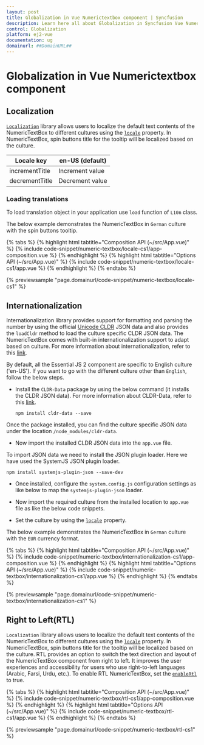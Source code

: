 ```yaml
---
layout: post
title: Globalization in Vue Numerictextbox component | Syncfusion
description: Learn here all about Globalization in Syncfusion Vue Numerictextbox component of Syncfusion Essential JS 2 and more.
control: Globalization 
platform: ej2-vue
documentation: ug
domainurl: ##DomainURL##
---
```


# Globalization in Vue Numerictextbox component

## Localization

[`Localization`](../common/localization/) library allows users to localize the default text contents of the NumericTextBox to different cultures using the [`locale`](https://ej2.syncfusion.com/vue/documentation/api/numerictextbox/#locale) property. In NumericTextBox, spin buttons title for the tooltip will be localized based on the culture.

| Locale key | en-US (default)  |
|------|------|
| incrementTitle |  Increment value |
| decrementTitle |  Decrement value |

### Loading translations

To load translation object in your application use `load` function of `L10n` class.

The below example demonstrates the NumericTextBox in `German` culture with the spin buttons tooltip.

{% tabs %}
{% highlight html tabtitle="Composition API (~/src/App.vue)" %}
{% include code-snippet/numeric-textbox/locale-cs1/app-composition.vue %}
{% endhighlight %}
{% highlight html tabtitle="Options API (~/src/App.vue)" %}
{% include code-snippet/numeric-textbox/locale-cs1/app.vue %}
{% endhighlight %}
{% endtabs %}
        
{% previewsample "page.domainurl/code-snippet/numeric-textbox/locale-cs1" %}

## Internationalization

Internationalization library provides support for formatting and parsing the number by using the official [Unicode CLDR](https://cldr.unicode.org/) JSON data and also provides the `loadCldr` method to load the culture specific CLDR JSON data. The NumericTextBox comes with built-in
internationalization support to adapt based on culture. For more information about internationalization, refer to this [link](../common/internationalization/).

By default, all the Essential JS 2  component are specific to English culture ('en-US'). If you want to go with the different culture other than `English`, follow the below steps.

* Install the `CLDR-Data` package by using the below command (it installs the CLDR JSON data). For more information about CLDR-Data, refer to this [link](https://cldr.unicode.org/index/cldr-spec/cldr-json-bindings).

    ```
    npm install cldr-data --save
    ```

Once the package installed, you can find the culture specific JSON data under the location `/node_modules/cldr-data`.

* Now import the installed CLDR JSON data into the `app.vue` file.

To import JSON data we need to install the JSON plugin loader. Here we have used the SystemJS JSON plugin loader.

```
npm install systemjs-plugin-json --save-dev
```

* Once installed, configure the `system.config.js` configuration settings as like below to map the `systemjs-plugin-json` loader.

* Now import the required culture from the installed location to `app.vue` file as like the below code snippets.

* Set the culture by using the [`locale`](https://ej2.syncfusion.com/vue/documentation/api/numerictextbox/#locale) property.

The below example demonstrates the NumericTextBox in `German` culture with the `EUR` currency format.

{% tabs %}
{% highlight html tabtitle="Composition API (~/src/App.vue)" %}
{% include code-snippet/numeric-textbox/internationalization-cs1/app-composition.vue %}
{% endhighlight %}
{% highlight html tabtitle="Options API (~/src/App.vue)" %}
{% include code-snippet/numeric-textbox/internationalization-cs1/app.vue %}
{% endhighlight %}
{% endtabs %}
        
{% previewsample "page.domainurl/code-snippet/numeric-textbox/internationalization-cs1" %}

## Right to Left(RTL)

`Localization` library allows users to localize the default text contents of the NumericTextBox to different cultures using the [`locale`](https://ej2.syncfusion.com/vue/documentation/api/numerictextbox/#locale) property. In NumericTextBox, spin buttons title for the tooltip will be localized based on the culture.
RTL provides an option to switch the text direction and layout of the NumericTextBox component from right to left. It improves the user experiences and accessibility for users who use right-to-left languages (Arabic, Farsi, Urdu, etc.). To enable RTL NumericTextBox, set the [`enableRtl`](https://ej2.syncfusion.com/vue/documentation/api/numerictextbox/#enablertl) to true.

{% tabs %}
{% highlight html tabtitle="Composition API (~/src/App.vue)" %}
{% include code-snippet/numeric-textbox/rtl-cs1/app-composition.vue %}
{% endhighlight %}
{% highlight html tabtitle="Options API (~/src/App.vue)" %}
{% include code-snippet/numeric-textbox/rtl-cs1/app.vue %}
{% endhighlight %}
{% endtabs %}
        
{% previewsample "page.domainurl/code-snippet/numeric-textbox/rtl-cs1" %}